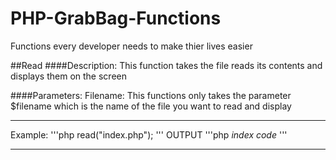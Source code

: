 # PHP-GrabBag-Functions
Functions every developer needs to make thier lives easier

##Read
####Description:
This function takes the file reads its contents and displays them on the screen

####Parameters:
Filename:
This functions only takes the parameter $filename which is the name of the file you want to read and display
***
Example:
'''php
read("index.php");
'''
OUTPUT
'''php
*index code*
'''
***
